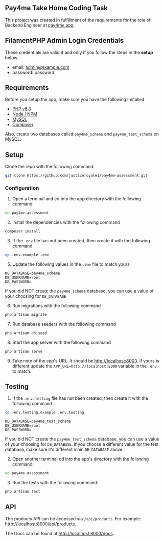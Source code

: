## Pay4me Take Home Coding Task

This project was created in fulfillment of the requirements for the role of Backend Engineer at [pay4me.app](https://pay4me.app/).

## FilamentPHP Admin Login Credentials
These credentials are valid if and only if you follow the steps in the **setup** below.

- email: admin@example.com
- password: password

## Requirements

Before you setup the app, make sure you have the following installed

- [PHP v8.3](https://www.php.net/downloads)
- [Node / NPM](https://nodejs.org/en/download/package-manager)
- [MySQL](https://www.mysql.com/downloads/)
- [Composer](https://getcomposer.org/download/)

Also, create two databases called `pay4me_schema` and `pay4me_test_schema` on MySQL.

## Setup

Clone the repo with the following command:

```sh
git clone https://github.com/justiceroyale1/pay4me-assessment.git
```

### Configuration

1. Open a terminal and cd into the app directory with the following command

```sh
cd pay4me-assessment
```

2. Install the dependencies with the following command

```sh
composer install
```

3. If the `.env` file has not been created, then create it with the following command

```sh
cp .env.example .env
```

5. Update the following values in the `.env` file to match yours

```
DB_DATABASE=pay4me_schema
DB_USERNAME=root
DB_PASSWORD=
```

If you did NOT create the `pay4me_schema` database, you can use a value of your choosing for `DB_DATABASE`

6. Run migrations with the following command

```sh
php artisan migrate
```

7. Run database seeders with the following command

```sh
php artisan db:seed
```

8. Start the app server with the following command

```sh
php artisan serve
```

9. Take note of the app's URL. It should be [http://localhost:8000](http://localhost:8000). If yours is different update the ```APP_URL=http://localhost:8000``` variable in the `.env` to match.

## Testing

1. If the `.env.testing` file has not been created, then create it with the following command

```sh
cp .env.testing.example .env.testing
```

```
DB_DATABASE=pay4me_test_schema
DB_USERNAME=root
DB_PASSWORD=
```
If you did NOT create the `pay4me_test_schema` database, you can use a value of your choosing for `DB_DATABASE`. If you choose a different value for the test database, make sure it's different main `DB_DATABASE` above.


2. Open another terminal cd into the app's directory with the following command:

```sh
cd pay4me-assessment
```

3. Run the tests with the following command:

```sh
php artisan test
```

## API

The products API can be accessed via `/api/products`. For example: [http://localhost:8000/api/products](http://localhost:8000/api/products).

The Docs can be found at [http://localhost:8000/docs](http://localhost:8000/docs).
